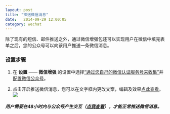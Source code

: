 ```yaml
---
layout: post
title: "推送微信消息"
date:   2014-09-29 12:00:05
category: wechat
---
```


除了现有的短信、邮件推送之外，通过微信增强包还可以实现用户在微信中填完表单之后，您的公众号可以向该用户推送一条微信消息。

### 设置步骤

1. 在 **设置** —— **微信增强** 的设置中选择[“通过您自己的微信认证服务号来收集”](wechat-personal-info.html#collect-by-yours)并[配置微信公众号](wechat-config.html)。

2. 点击开启推送微信消息，您可以在文字框内更改文案，编辑及效果[点此查看](customize-texts.html#text-after)。
	![](http://jinshuju-help-pics.b0.upaiyun.com/images/wechat-push-1.png)

##### 用户需要在48小时内与公众号产生交互（[点我查看](http://mp.weixin.qq.com/wiki/index.php?title=%E5%8F%91%E9%80%81%E5%AE%A2%E6%9C%8D%E6%B6%88%E6%81%AF)），才能正常推送微信消息。
